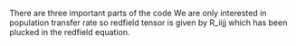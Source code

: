 There are three important parts of the code 
We are only interested in population transfer rate so redfield tensor is given by R_iijj which has been plucked in the redfield equation.
